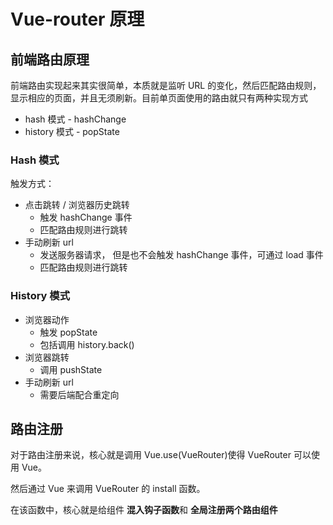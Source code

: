 # Vue-router 原理

## 前端路由原理

前端路由实现起来其实很简单，本质就是监听 URL 的变化，然后匹配路由规则，显示相应的页面，并且无须刷新。目前单页面使用的路由就只有两种实现方式

- hash 模式 - hashChange
- history 模式 - popState

### Hash 模式

触发方式：

- 点击跳转 / 浏览器历史跳转
  - 触发 hashChange 事件
  - 匹配路由规则进行跳转
- 手动刷新 url
  - 发送服务器请求， 但是也不会触发 hashChange 事件，可通过 load 事件
  - 匹配路由规则进行跳转

### History 模式

- 浏览器动作
  - 触发 popState
  - 包括调用 history.back()
- 浏览器跳转
  - 调用 pushState
- 手动刷新 url
  - 需要后端配合重定向

## 路由注册

对于路由注册来说，核心就是调用 Vue.use(VueRouter)使得 VueRouter 可以使用 Vue。

然后通过 Vue 来调用 VueRouter 的 install 函数。

在该函数中，核心就是给组件 **混入钩子函数**和 **全局注册两个路由组件**
